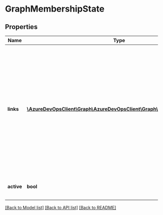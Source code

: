 # GraphMembershipState

## Properties
Name | Type | Description | Notes
------------ | ------------- | ------------- | -------------
**links** | [**\AzureDevOpsClient\Graph\AzureDevOpsClient\Graph\Model\ReferenceLinks**](ReferenceLinks.md) | This field contains zero or more interesting links about the graph membership state. These links may be invoked to obtain additional relationships or more detailed information about this graph membership state. | [optional] 
**active** | **bool** | When true, the membership is active | [optional] 

[[Back to Model list]](../README.md#documentation-for-models) [[Back to API list]](../README.md#documentation-for-api-endpoints) [[Back to README]](../README.md)


